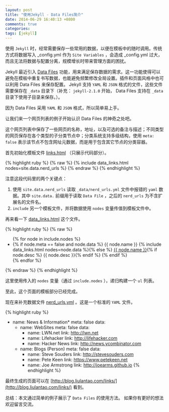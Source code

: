 ```yaml
---
layout: post
title: "使用Jekyll - Data Files简介"
date: 2014-06-29 16:40:13 +0800
comments: true
categories: 
tags: [jekyll]
---
```


使用 `Jekyll` 时，经常需要保存一些常用的数据，以便在模板中的随时调用。传统方式将数据写入 _config.yml 作为 `Site Variables` ，会造成 _config.yml 过大，而且无法将数据与配置分离，规模增长时带来管理方面的困扰。

Jekyll 最近引入 [Data Files][] 功能，用来满足保存数据的需求。这一功能使得可以避免在模板中重复书写数据，也能避免频繁修改全局设置。插件和页面风格中也可以利用 Data Files 来保存配置。 Jekyll 支持 `YAML` 和 `JSON` 格式的文件，这些文件需要保存在 `_data` 目录下（补充： `jekyll-2.1.0` 开始， Data Files 支持在 `_data` 目录下使用子目录来保存。）。

因为 Data Files 采用 `YAML` 和 `JSON` 格式，所以简单易上手。

让我们来一个网页列表的例子开始认识 Data Files 的神奇之处吧。

这个网页列表中保存了一些网页的名称，地址，以及可选的备注与描述；不同类型的网页保存在各个类型的子分类节点中；分类系统支持多级结构，使用 `meta: false` 表示该节点不包含网址元数据，而是用于包含其它节点的分类容器。


首先初始化模板文件 [links.html][] （只展示代码部分）。

{% highlight ruby %}
{% raw %}
{% include data_links.html nodes=site.data.nerd_urls %}
{% endraw %}
{% endhighlight %}

注意这段代码里的两个关键点：

1. 使用 `site.data.nerd_urls` 读取 `_data/nerd_urls.yml` 文件中报错的 `yaml` 数据。其中 `site.data.` 前缀用于读取 `Data File` ，之后的 `nerd_urls` 为不含扩展名的文件名。
2. `include` 另一个模板文件，并将数据使用 `nodes` 变量传值到模板文件中。

再来看一下 [data_links.html][] 这个文件。

{% highlight ruby %}
{% raw %}
<ul>{% for node in include.nodes %}
	<li>{% if node.meta == false and node.data %}
		{{ node.name }}
		{% include data_links.html nodes=node.data %}{% else %}
		<a href="{{ node.link }}">{{ node.name }}</a>{% if node.desc %}
		{{ node.desc }}{% endif %}
	{% endif %}</li>{% endfor %}
</ul>
{% endraw %}
{% endhighlight %}

这里使用传入的 `nodes` 变量（通过 `include.nodes` ），递归构建一个 `ul` 列表。

至此，这个页面的模板部分已经完成。

现在来补充数据文件 [nerd_urls.yml][] 。这是一个标准的 `YAML` 文件。

{% highlight ruby %}
- name: News & Information*
  meta: false
  data:
    - name: WebSites
      meta: false
      data:
        - name: LWN.net
          link: http://lwn.net
        - name: Lifehacker
          link: http://lifehacker.com
        - name: Hacker News
          link: http://news.ycombinator.com
    - name: Blogs (Person)
      meta: false
      data:
        - name: Steve Souders
          link: http://stevesouders.com
        - name: Pete Keen
          link: https://www.petekeen.net
        - name: Joe Armstrong
          link: http://joearms.github.io
{% endhighlight %}

最终生成的页面可以在 [http://blog.liulantao.com/links/](http://blog.liulantao.com/links/) 看到。

总结：本文通过简单的例子展示了 `Data Files` 的使用方法。
如果你有更好的想法欢迎留言交流。


[Data Files]: <http://jekyllrb.com/docs/datafiles/> "Data Files"
[links.html]: <https://github.com/Lax/lax.github.com/blob/lax.github.com-jekyllrb/_pages/links.html> "links.html"
[data_links.html]: <https://github.com/Lax/lax.github.com/blob/lax.github.com-jekyllrb/_includes/data_links.html> "_includes/data_links.html"
[nerd_urls.yml]: <https://github.com/Lax/lax.github.com/blob/lax.github.com-jekyllrb/_data/nerd_urls.yml> "_data/nerd_urls.yml"